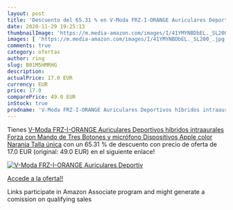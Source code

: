 ```yaml
---
layout: post
title: 'Descuento del 65.31 % en V-Moda FRZ-I-ORANGE Auriculares Deportiv'
date: 2020-11-29 19:25:13
thumbnailImage: 'https://m.media-amazon.com/images/I/41YMYNBDbEL._SL200_.jpg'
images: [ 'https://m.media-amazon.com/images/I/41YMYNBDbEL._SL200_.jpg' ]
comments: true
category: ofertas
author: ring
slug: B01M5HMRHG
description:
actualPrice: 17.0 EUR
currency: EUR
price: 17.0
comparePrice: 49.0 EUR
inStock: true
prodname: 'V-Moda FRZ-I-ORANGE Auriculares Deportivos híbridos intraaurales  Forza con Mando de Tres Botones y micrófono  Dispositivos Apple  color Naranja  Talla única'
---
```


Tienes [V-Moda FRZ-I-ORANGE Auriculares Deportivos híbridos intraaurales  Forza con Mando de Tres Botones y micrófono  Dispositivos Apple  color Naranja  Talla única](https://www.amazon.es/dp/B01M5HMRHG/?tag=tolees-21) con un 65.31 % de descuento con precio de oferta de 17.0 EUR (original: 49.0 EUR) en el siguiente enlace!

[![V-Moda FRZ-I-ORANGE Auriculares Deportiv](https://m.media-amazon.com/images/I/41YMYNBDbEL._SL200_.jpg)](https://www.amazon.es/dp/B01M5HMRHG/?tag=tolees-21)

[Accede a la oferta!!](https://www.amazon.es/dp/B01M5HMRHG/?tag=tolees-21)

Links participate in Amazon Associate program and might generate a comission on qualifying sales


